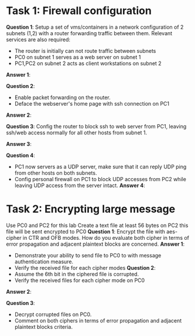 # Task 1: Firewall configuration 
**Question 1**: 
Setup a set of vms/containers in a network configuration of 2 subnets (1,2) with a router forwarding traffic between them. Relevant services are also required:
- The router is initially can not route traffic between subnets
- PC0 on subnet 1 serves as a web server on subnet 1
- PC1,PC2 on subnet 2 acts as client workstations on subnet 2
  
**Answer 1**:


**Question 2**:
- Enable packet forwarding on the router.
- Deface the webserver's home page with ssh connection on PC1
  
**Answer 2**:

**Question 3**:
  Config the router to block ssh to web server from PC1, leaving ssh/web access normally for all other hosts from subnet 1.   

**Answer 3**:

**Question 4**:
- PC1 now servers as a UDP server, make sure that it can reply UDP ping from other hosts on both subnets.
- Config personal firewall on PC1 to block UDP accesses from PC2 while leaving UDP access from the server intact.
**Answer 4**:


# Task 2: Encrypting large message 
Use PC0 and PC2 for this lab 
Create a text file at least 56 bytes on PC2 this file will be sent encrypted to PC0
**Question 1**:
Encrypt the file with aes-cipher in CTR and OFB modes. How do you evaluate both cipher in terms of error propagation and adjacent plaintext blocks are concerned. 
**Answer 1**:
- Demonstrate your ability to send file to PC0 to with message authentication measure.
- Verify the received file for each cipher modes
**Question 2**:
- Assume the 6th bit in the ciphered file is corrupted.
- Verify the received files for each cipher mode on PC0

**Answer 2**:

**Question 3**:
- Decrypt corrupted files on PC0.
- Comment on both ciphers in terms of error propagation and adjacent plaintext blocks criteria. 





